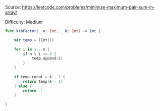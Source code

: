 Source: <https://leetcode.com/problems/minimize-maximum-pair-sum-in-array/>

Difficulty: Medium

```swift
func kthFactor(_ n: Int, _ k: Int) -> Int {

    var temp = [Int]()
    
    for i in 1...n {
        if n % i == 0 {
            temp.append(i)
        }
    }
    
    if temp.count > k - 1 {
        return temp[k - 1]
    } else {
        return -1
    }

}
```
